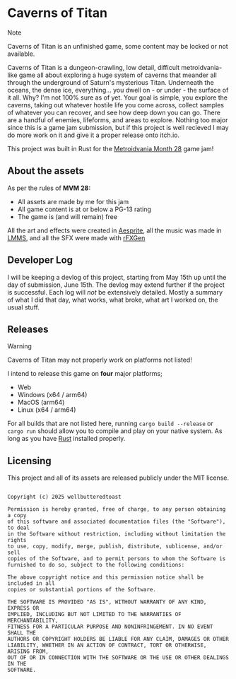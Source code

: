 # Caverns of Titan

> [!NOTE]
> Caverns of Titan is an unfinished game, some content may be locked or not available.

Caverns of Titan is a dungeon-crawling, low detail, difficult metroidvania-like game all about exploring a huge system of caverns that meander all through the underground of Saturn's mysterious Titan. Underneath the oceans, the dense ice, everything... you dwell on - or under - the surface of it all. Why? I'm not 100% sure as of yet. Your goal is simple, you explore the caverns, taking out whatever hostile life you come across, collect samples of whatever you can recover, and see how deep down you can go. There are a handful of enemies, lifeforms, and areas to explore. Nothing too major since this is a game jam submission, but if this project is well recieved I may do more work on it and give it a proper release onto itch.io.

This project was built in Rust for the [Metroidvania Month 28](https://itch.io/jam/metroidvania-month-28) game jam!

## About the assets

As per the rules of **MVM 28:**
 - All assets are made by me for this jam
 - All game content is at or below a PG-13 rating
 - The game is (and will remain) free

All the art and effects were created in [Aesprite](https://github.com/aseprite/aseprite), all the music was made in [LMMS](https://lmms.io/), and all the SFX were made with [rFXGen](https://raylibtech.itch.io/rfxgen)

## Developer Log

I will be keeping a devlog of this project, starting from May 15th up until the day of submission, June 15th. The devlog may extend further if the project is successful. Each log will *not* be extensively detailed. Mostly a summary of what I did that day, what works, what broke, what art I worked on, the usual stuff.

## Releases

> [!WARNING]
> Caverns of Titan may not properly work on platforms not listed!

I intend to release this game on **four** major platforms;
 - Web
 - Windows (x64 / arm64)
 - MacOS (arm64)
 - Linux (x64 / arm64)

For all builds that are not listed here, running `cargo build --release` or `cargo run` should allow you to compile and play on your native system. As long as you have [Rust](https://www.rust-lang.org/) installed properly.

## Licensing

This project and all of its assets are released publicly under the MIT license.

```MIT License

Copyright (c) 2025 wellbutteredtoast

Permission is hereby granted, free of charge, to any person obtaining a copy
of this software and associated documentation files (the "Software"), to deal
in the Software without restriction, including without limitation the rights
to use, copy, modify, merge, publish, distribute, sublicense, and/or sell
copies of the Software, and to permit persons to whom the Software is
furnished to do so, subject to the following conditions:

The above copyright notice and this permission notice shall be included in all
copies or substantial portions of the Software.

THE SOFTWARE IS PROVIDED "AS IS", WITHOUT WARRANTY OF ANY KIND, EXPRESS OR
IMPLIED, INCLUDING BUT NOT LIMITED TO THE WARRANTIES OF MERCHANTABILITY,
FITNESS FOR A PARTICULAR PURPOSE AND NONINFRINGEMENT. IN NO EVENT SHALL THE
AUTHORS OR COPYRIGHT HOLDERS BE LIABLE FOR ANY CLAIM, DAMAGES OR OTHER
LIABILITY, WHETHER IN AN ACTION OF CONTRACT, TORT OR OTHERWISE, ARISING FROM,
OUT OF OR IN CONNECTION WITH THE SOFTWARE OR THE USE OR OTHER DEALINGS IN THE
SOFTWARE.
```